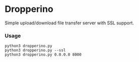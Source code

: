 # Dropperino
Simple upload/download file transfer server with SSL support.

### Usage 
```
python3 dropperino.py
python3 dropperino.py --ssl
python3 dropperino.py 0.0.0.0 8000
```